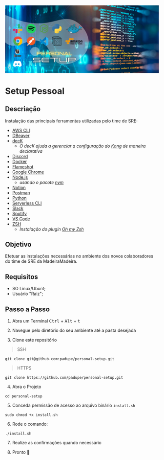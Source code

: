 ![img](https://github.com/padupe/personal-setup/blob/main/assets/setup.png)
# Setup Pessoal

## Descriação
Instalação das principais ferramentas utilizadas pelo time de SRE:
- [AWS CLI](https://docs.aws.amazon.com/cli/latest/userguide/cli-chap-welcome.html)
- [DBeaver](https://dbeaver.io/)
- [decK](https://docs.konghq.com/deck/)
    - *O decK ajuda a gerenciar a configuração do [Kong](https://konghq.com/) de maneira declarativa*
- [Discord](https://discord.com/)
- [Docker](https://www.docker.com/)
- [Flameshot](https://flameshot.org/)
- [Google Chrome](https://www.google.com/intl/pt-BR/chrome/)
- [Node.js](https://nodejs.org/en/)
    - *usando o pacote [nvm](https://github.com/nvm-sh/nvm)*
- [Notion](https://www.notion.so/)
- [Postman](https://www.postman.com/)
- [Python](https://www.python.org/)
- [Serverless CLI](https://www.serverless.com/framework/docs/providers/aws/cli-reference)
- [Slack](https://slack.com/)
- [Spotify](https://www.spotify.com/)
- [VS Code](https://code.visualstudio.com/)
- [ZSH](https://www.zsh.org/)
    - *Instalação do plugin [Oh my Zsh](https://ohmyz.sh/)*

## Objetivo
Efetuar as instalações necessárias no ambiente dos novos colaboradores do time de SRE da MadeiraMadeira.

## Requisitos
- SO Linux/Ubunt;
- Usuário "Raiz";

## Passo a Passo
1. Abra um Terminal
<kbd>Ctrl</kbd> + <kbd>Alt</kbd> + <kbd>t</kbd>

2. Navegue pelo diretório do seu ambiente até a pasta desejada

3. Clone este repositório

> SSH
```
git clone git@github.com:padupe/personal-setup.git
```

> HTTPS
```
git clone https://github.com/padupe/personal-setup.git
```

4. Abra o Projeto
```
cd personal-setup
```

5. Conceda permissão de acesso ao arquivo binário `install.sh`
```
sudo chmod +x install.sh 
```

6. Rode o comando:
```
./install.sh
```

7. Realize as confirmações quando necessário

8. Pronto :partying_face: